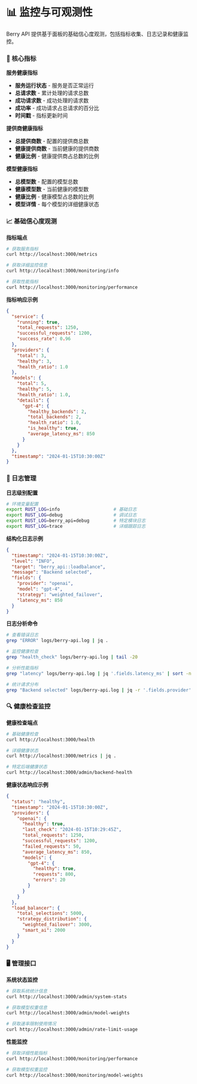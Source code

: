 # 📊 监控与可观测性

Berry API 提供基于面板的基础信心度观测，包括指标收集、日志记录和健康监控。

### 🎯 核心指标

**服务健康指标**

- **服务运行状态** - 服务是否正常运行
- **总请求数** - 累计处理的请求总数
- **成功请求数** - 成功处理的请求数
- **成功率** - 成功请求占总请求的百分比
- **时间戳** - 指标更新时间

**提供商健康指标**

- **总提供商数** - 配置的提供商总数
- **健康提供商数** - 当前健康的提供商数
- **健康比例** - 健康提供商占总数的比例

**模型健康指标**

- **总模型数** - 配置的模型总数
- **健康模型数** - 当前健康的模型数
- **健康比例** - 健康模型占总数的比例
- **模型详情** - 每个模型的详细健康状态

### 📈 基础信心度观测

**指标端点**

```bash
# 获取服务指标
curl http://localhost:3000/metrics

# 获取详细监控信息
curl http://localhost:3000/monitoring/info

# 获取性能指标
curl http://localhost:3000/monitoring/performance
```

**指标响应示例**

```json
{
  "service": {
    "running": true,
    "total_requests": 1250,
    "successful_requests": 1200,
    "success_rate": 0.96
  },
  "providers": {
    "total": 3,
    "healthy": 3,
    "health_ratio": 1.0
  },
  "models": {
    "total": 5,
    "healthy": 5,
    "health_ratio": 1.0,
    "details": {
      "gpt-4": {
        "healthy_backends": 2,
        "total_backends": 2,
        "health_ratio": 1.0,
        "is_healthy": true,
        "average_latency_ms": 850
      }
    }
  },
  "timestamp": "2024-01-15T10:30:00Z"
}
```

### 📝 日志管理

**日志级别配置**

```bash
# 环境变量配置
export RUST_LOG=info                    # 基础日志
export RUST_LOG=debug                   # 调试日志
export RUST_LOG=berry_api=debug         # 特定模块日志
export RUST_LOG=trace                   # 详细跟踪日志
```

**结构化日志示例**

```json
{
  "timestamp": "2024-01-15T10:30:00Z",
  "level": "INFO",
  "target": "berry_api::loadbalance",
  "message": "Backend selected",
  "fields": {
    "provider": "openai",
    "model": "gpt-4",
    "strategy": "weighted_failover",
    "latency_ms": 850
  }
}
```

**日志分析命令**

```bash
# 查看错误日志
grep "ERROR" logs/berry-api.log | jq .

# 监控健康检查
grep "health_check" logs/berry-api.log | tail -20

# 分析性能指标
grep "latency" logs/berry-api.log | jq '.fields.latency_ms' | sort -n

# 统计请求分布
grep "Backend selected" logs/berry-api.log | jq -r '.fields.provider' | sort | uniq -c
```

### 🔍 健康检查监控

**健康检查端点**

```bash
# 基础健康检查
curl http://localhost:3000/health

# 详细健康状态
curl http://localhost:3000/metrics | jq .

# 特定后端健康状态
curl http://localhost:3000/admin/backend-health
```

**健康状态响应示例**

```json
{
  "status": "healthy",
  "timestamp": "2024-01-15T10:30:00Z",
  "providers": {
    "openai": {
      "healthy": true,
      "last_check": "2024-01-15T10:29:45Z",
      "total_requests": 1250,
      "successful_requests": 1200,
      "failed_requests": 50,
      "average_latency_ms": 850,
      "models": {
        "gpt-4": {
          "healthy": true,
          "requests": 800,
          "errors": 20
        }
      }
    }
  },
  "load_balancer": {
    "total_selections": 5000,
    "strategy_distribution": {
      "weighted_failover": 3000,
      "smart_ai": 2000
    }
  }
}
```

### 🖥️ 管理接口

**系统状态监控**

```bash
# 获取系统统计信息
curl http://localhost:3000/admin/system-stats

# 获取模型权重信息
curl http://localhost:3000/admin/model-weights

# 获取速率限制使用情况
curl http://localhost:3000/admin/rate-limit-usage
```

**性能监控**

```bash
# 获取详细性能指标
curl http://localhost:3000/monitoring/performance

# 获取模型权重监控
curl http://localhost:3000/monitoring/model-weights
```
